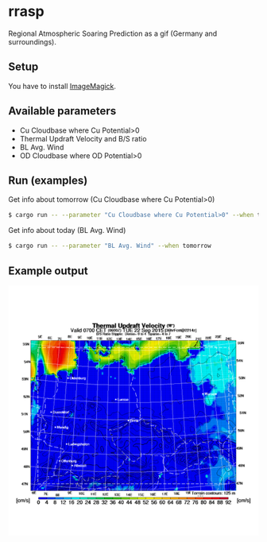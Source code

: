 # rrasp
Regional Atmospheric Soaring Prediction as a gif (Germany and surroundings).

## Setup

You have to install [ImageMagick](http://www.imagemagick.org/script/index.php).

## Available parameters

* Cu Cloudbase where Cu Potential>0
* Thermal Updraft Velocity and B/S ratio
* BL Avg. Wind
* OD Cloudbase where OD Potential>0

## Run (examples)

Get info about tomorrow (Cu Cloudbase where Cu Potential>0)
```sh
$ cargo run -- --parameter "Cu Cloudbase where Cu Potential>0" --when tomorrow
```


Get info about today (BL Avg. Wind)
```sh
$ cargo run -- --parameter "BL Avg. Wind" --when tomorrow
```

## Example output
![Tomorrow Thermal Updraft Velocity](example.gif)
